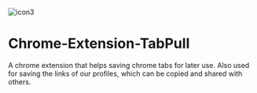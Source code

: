 ![icon3](https://user-images.githubusercontent.com/68070580/125436748-3c456f6c-fba5-4b17-9e82-ab4382c4de98.png)

# Chrome-Extension-TabPull


A chrome extension that helps saving chrome tabs for later use. 
Also used for saving the links of our profiles, which can be copied and shared with others. 
